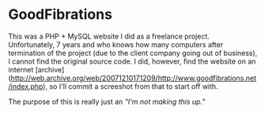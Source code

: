 # GoodFibrations
This was a PHP + MySQL website I did as a freelance project.  Unfortunately, 7 years and who knows how many computers after termination of the project (due to the client company going out of business), I cannot find the original source code.  I did, however, find the website on an internet [archive] (http://web.archive.org/web/20071210171209/http://www.goodfibrations.net/index.php), so I'll commit a screeshot from that to start off with.

The purpose of this is really just an *"I'm not making this up."*
